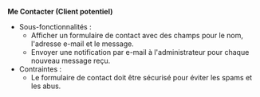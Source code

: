 **Me Contacter (Client potentiel)**

* Sous-fonctionnalités :
  * Afficher un formulaire de contact avec des champs pour le nom, l'adresse e-mail et le message.
  * Envoyer une notification par e-mail à l'administrateur pour chaque nouveau message reçu.
* Contraintes :
  * Le formulaire de contact doit être sécurisé pour éviter les spams et les abus.

